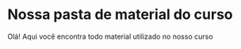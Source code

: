 # Nossa pasta de material do curso
  
 Olá! Aqui você encontra todo material utilizado no nosso curso
